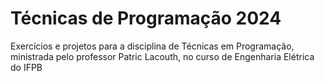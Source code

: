 # Técnicas de Programação 2024

Exercícios e projetos para a disciplina de Técnicas em Programação, ministrada pelo professor Patric Lacouth, no curso de Engenharia Elétrica do IFPB


